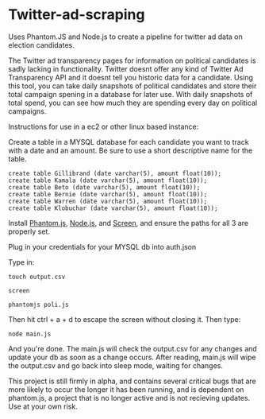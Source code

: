 # Twitter-ad-scraping
Uses Phantom.JS and Node.js to create a pipeline for twitter ad data on election candidates. 

The Twitter ad transparency pages for information on political candidates is sadly lacking in functionality. Twitter doesnt offer any kind of Twitter Ad Transparency API and it doesnt tell you historic data for a candidate. Using this tool, you can take daily snapshots of political candidates and store their total campaign spening in a database for later use. With daily snapshots of total spend, you can see how much they are spending every day on political campaigns. 

Instructions for use in a ec2 or other linux based instance: 

Create a table in a MYSQL database for each candidate you want to track with a date and an amount. Be sure to use a short descriptive name for the table.

```
create table Gillibrand (date varchar(5), amount float(10));
create table Kamala (date varchar(5), amount float(10));
create table Beto (date varchar(5), amount float(10));
create table Bernie (date varchar(5), amount float(10));
create table Warren (date varchar(5), amount float(10));
create table Klobuchar (date varchar(5), amount float(10));
```
Install [Phantom.js](http://phantomjs.org/download.html#linux-64-bit), [Node.js](https://nodejs.org/en/download/), and [Screen](https://nodejs.org/en/download/), and ensure the paths for all 3 are properly set.

Plug in your credentials for your MYSQL db into auth.json

Type in:

```
touch output.csv

screen

phantomjs poli.js
```
Then hit ctrl + a + d to escape the screen without closing it. Then type:

```
node main.js
```

And you're done. The main.js will check the output.csv for any changes and update your db as soon as a change occurs. After reading, main.js will wipe the output.csv and go back into sleep mode, waiting for changes.

This project is still firmly in alpha, and contains several critical bugs that are more likely to occur the longer it has been running, and is dependent on phantom.js, a project that is no longer active and is not recieving updates. Use at your own risk. 

